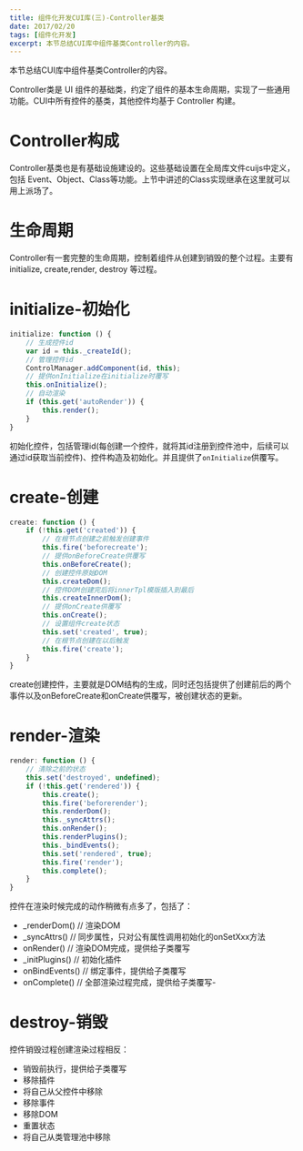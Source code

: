 ```yaml
---
title: 组件化开发CUI库(三)-Controller基类
date: 2017/02/20
tags: [组件化开发]
excerpt: 本节总结CUI库中组件基类Controller的内容。
---
```


本节总结CUI库中组件基类Controller的内容。

Controller类是 UI 组件的基础类，约定了组件的基本生命周期，实现了一些通用功能。CUI中所有控件的基类，其他控件均基于 Controller 构建。

# Controller构成

Controller基类也是有基础设施建设的。这些基础设置在全局库文件cuijs中定义，包括 Event、Object、Class等功能。上节中讲述的Class实现继承在这里就可以用上派场了。

# 生命周期

Controller有一套完整的生命周期，控制着组件从创建到销毁的整个过程。主要有initialize, create,render, destroy 等过程。

# initialize-初始化

```js
initialize: function () {
    // 生成控件id
    var id = this._createId();
    // 管理控件id
    ControlManager.addComponent(id, this);
    // 提供onInitialize在initialize时覆写
    this.onInitialize();
    // 自动渲染
    if (this.get('autoRender')) {
        this.render();
    }
}
```

初始化控件，包括管理id(每创建一个控件，就将其id注册到控件池中，后续可以通过id获取当前控件)、控件构造及初始化。并且提供了`onInitialize`供覆写。

# create-创建

```js
create: function () {
    if (!this.get('created')) {
        // 在根节点创建之前触发创建事件
        this.fire('beforecreate');
        // 提供onBeforeCreate供覆写
        this.onBeforeCreate();
        // 创建控件原始DOM
        this.createDom();
        // 控件DOM创建完后将innerTpl模版插入到最后
        this.createInnerDom();
        // 提供onCreate供覆写
        this.onCreate();
        // 设置组件create状态
        this.set('created', true);
        // 在根节点创建在以后触发
        this.fire('create');
    }
}
```

create创建控件，主要就是DOM结构的生成，同时还包括提供了创建前后的两个事件以及onBeforeCreate和onCreate供覆写，被创建状态的更新。

# render-渲染

```js
render: function () {
    // 清除之前的状态
    this.set('destroyed', undefined);
    if (!this.get('rendered')) {
        this.create();
        this.fire('beforerender');
        this.renderDom();
        this._syncAttrs();
        this.onRender();
        this.renderPlugins();
        this._bindEvents();
        this.set('rendered', true);
        this.fire('render');
        this.complete();
    }
}
```

控件在渲染时候完成的动作稍微有点多了，包括了：
- _renderDom() // 渲染DOM
- _syncAttrs() // 同步属性，只对公有属性调用初始化的onSetXxx方法
- onRender() // 渲染DOM完成，提供给子类覆写
- _initPlugins() // 初始化插件
- onBindEvents() // 绑定事件，提供给子类覆写
- onComplete() // 全部渲染过程完成，提供给子类覆写- 


# destroy-销毁

控件销毁过程创建渲染过程相反：
- 销毁前执行，提供给子类覆写
- 移除插件
- 将自己从父控件中移除
- 移除事件
- 移除DOM
- 重置状态
- 将自己从类管理池中移除